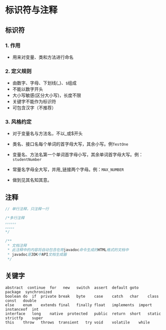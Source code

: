 # 标识符与注释

## 标识符

### 1. 作用

- 用来对变量、类和方法进行命名

### 2. 定义规则

- 由数字、字母、下划线(_)、`$`组成
- 不能以数字开头
- 大小写敏感(区分大小写)，长度不限
- 关键字不能作为标识符
- 可包含汉字（不推荐）

### 3. 风格约定

- 对于变量名与方法名，不以_或$开头

- 类名、接口名每个单词的首字母大写，其余小写。例`TestOne`

- 变量名、方法名第一个单词首字母小写，其余单词首字母大写。例：`studentNumber`

- 常量名字母全大写，并用_链接两个字母。例：`MAX_NUMBER`

- 做到见其名知其意。


## 注释

```java
// 单行注释，只注释一行

/*多行注释
。。。。。。
。。。。。
*/

/**
 * 文档注释
 * 此注释中的内容将自动包含在用javadoc命令生成的HTML格式的文档中
 * javadoc是JDK中API文档生成器
 */
```


## 关键字

```text
abstract  continue  for   new   switch  assert  default	goto	package	 synchronized  
boolean	do	if	private	break	byte	case	catch	char	class	const	double
else	enum	extends	final	finally	float	implements	import	instanceof	int
interface	long	native	protected	public	return	short	static	strictfp	super
this	throw	throws	transient	try	void	volatile	while
```

